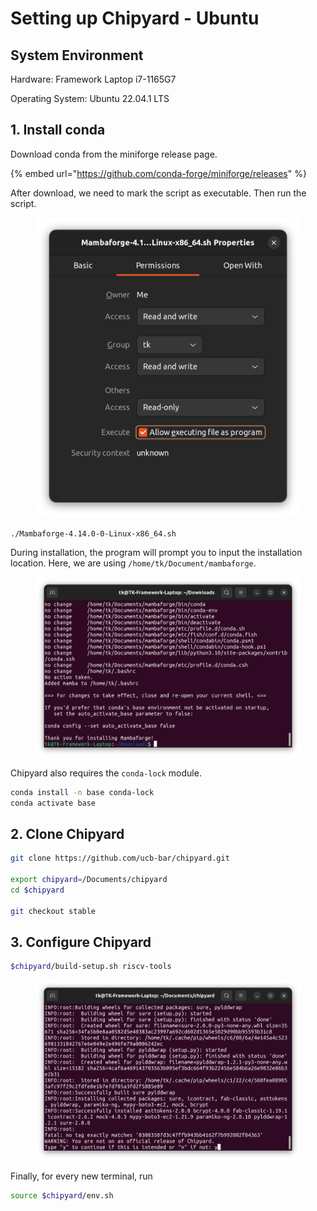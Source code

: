 # Setting up Chipyard - Ubuntu

## System Environment

Hardware: Framework Laptop i7-1165G7

Operating System: Ubuntu 22.04.1 LTS





## 1. Install conda

Download conda from the miniforge release page.

{% embed url="https://github.com/conda-forge/miniforge/releases" %}

After download, we need to mark the script as executable. Then run the script.

<figure><img src="../../.gitbook/assets/image (96) (1).png" alt=""><figcaption></figcaption></figure>

```bash
./Mambaforge-4.14.0-0-Linux-x86_64.sh 
```



During installation, the program will prompt you to input the installation location. Here, we are using `/home/tk/Document/mambaforge`.&#x20;

<figure><img src="../../.gitbook/assets/image (4) (3) (1).png" alt=""><figcaption></figcaption></figure>

Chipyard also requires the `conda-lock` module.

```bash
conda install -n base conda-lock
conda activate base
```



## 2. Clone Chipyard

```bash
git clone https://github.com/ucb-bar/chipyard.git

export chipyard=/Documents/chipyard
cd $chipyard

git checkout stable
```



## 3. Configure Chipyard

```bash
$chipyard/build-setup.sh riscv-tools
```

<figure><img src="../../.gitbook/assets/image (3) (2) (1).png" alt=""><figcaption></figcaption></figure>

Finally, for every new terminal, run

```bash
source $chipyard/env.sh
```





